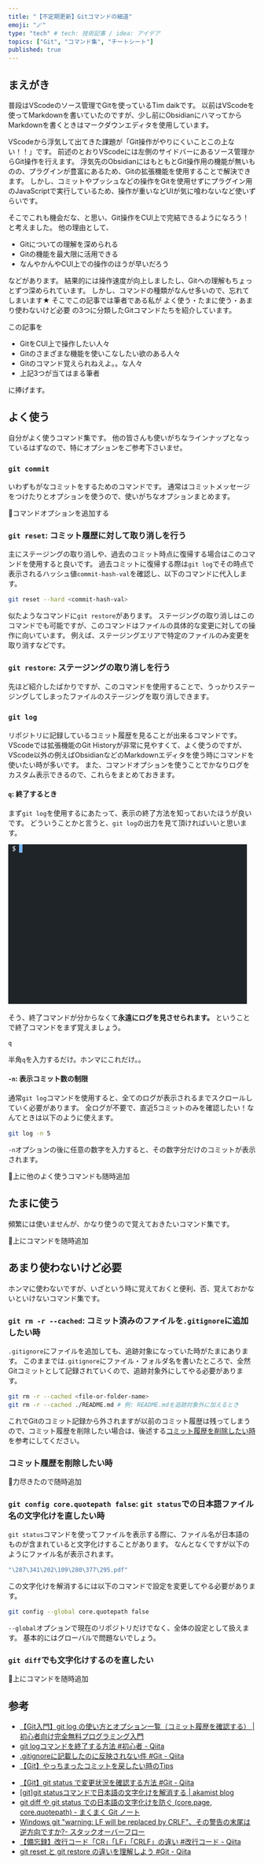 ```yaml
---
title: "【不定期更新】Gitコマンドの細道"
emoji: "🪄"
type: "tech" # tech: 技術記事 / idea: アイデア
topics: ["Git", "コマンド集", "チートシート"]
published: true
---
```

## まえがき
普段はVScodeのソース管理でGitを使っているTim daikです。
以前はVScodeを使ってMarkdownを書いていたのですが、少し前にObsidianにハマってからMarkdownを書くときはマークダウンエディタを使用しています。

VScodeから浮気して出てきた課題が「Git操作がやりにくいことこの上ない！！」です。
前述のとおりVScodeには左側のサイドバーにあるソース管理からGit操作を行えます。
浮気先のObsidianにはもともとGit操作用の機能が無いものの、プラグインが豊富にあるため、Gitの拡張機能を使用することで解決できます。
しかし、コミットやプッシュなどの操作をGitを使用せずにプラグイン用のJavaScriptで実行しているため、操作が重いなどUIが気に喰わないなど使いずらいです。

そこでこれも機会だな、と思い、Git操作をCUI上で完結できるようになろう！と考えました。
他の理由として、
- Gitについての理解を深められる
- Gitの機能を最大限に活用できる
- なんやかんやCUI上での操作のほうが早いだろう

などがあります。
結果的には操作速度が向上しましたし、Gitへの理解もちょっとずつ深められています。
しかし、コマンドの種類がなんせ多いので、忘れてしまいます★
そこでこの記事では筆者である私が よく使う・たまに使う・あまり使わないけど必要 の3つに分類したGitコマンドたちを紹介しています。

この記事を
- GitをCUI上で操作したい人々
- Gitのさまざまな機能を使いこなしたい欲のある人々
- Gitのコマンド覚えられねえよ。。な人々
- 上記3つが当てはまる筆者

に捧げます。

## よく使う
自分がよく使うコマンド集です。
他の皆さんも使いがちなラインナップとなっているはずなので、特にオプションをご参考下さいませ。

### `git commit`
いわずもがなコミットをするためのコマンドです。
通常はコミットメッセージをつけたりとオプションを使うので、使いがちなオプションまとめます。

<!-- TODO -->
🚧コマンドオプションを追加する

### `git reset`: コミット履歴に対して取り消しを行う
主にステージングの取り消しや、過去のコミット時点に復帰する場合はこのコマンドを使用すると良いです。
過去コミットに復帰する際は`git log`でその時点で表示されるハッシュ値`commit-hash-val`を確認し、以下のコマンドに代入します。
```bash
git reset --hard <commit-hash-val>
```

似たようなコマンドに`git restore`があります。
ステージングの取り消しはこのコマンドでも可能ですが、このコマンドはファイルの具体的な変更に対しての操作に向いています。
例えば、ステージングエリアで特定のファイルのみ変更を取り消すなどです。

### `git restore`: ステージングの取り消しを行う
先ほど紹介したばかりですが、このコマンドを使用することで、うっかりステージングしてしまったファイルのステージングを取り消しできます。

### `git log`
リポジトリに記録しているコミット履歴を見ることが出来るコマンドです。
VScodeでは拡張機能のGit Historyが非常に見やすくて、よく使うのですが、VScode以外の例えばObsidianなどのMarkdownエディタを使う時にコマンドを使いたい時が多いです。
また、コマンドオプションを使うことでかなりログをカスタム表示できるので、これらをまとめておきます。

#### `q`: 終了するとき
まず`git log`を使用するにあたって、表示の終了方法を知っておいたほうが良いです。
どういうことかと言うと、`git log`の出力を見て頂ければいいと思います。

![](/images/my-git-commands/my-git-commands-1.gif)

そう、終了コマンドが分からなくて**永遠にログを見させられます。**
ということで終了コマンドをまず覚えましょう。

```bash
q
```

半角`q`を入力するだけ。ホンマにこれだけ。。

#### `-n`: 表示コミット数の制限
通常`git log`コマンドを使用すると、全てのログが表示されるまでスクロールしていく必要があります。
全ログが不要で、直近5コミットのみを確認したい！なんてときは以下のように使えます。

```bash
git log -n 5
```

`-n`オプションの後に任意の数字を入力すると、その数字分だけのコミットが表示されます。

<!-- TODO -->
🚧上に他のよく使うコマンドも随時追加

## たまに使う
頻繁には使いませんが、かなり使うので覚えておきたいコマンド集です。

<!-- TODO -->
🚧上にコマンドを随時追加

## あまり使わないけど必要
ホンマに使わないですが、いざという時に覚えておくと便利、否、覚えておかないといけないコマンド集です。

### `git rm -r --cached`: コミット済みのファイルを`.gitignore`に追加したい時
`.gitignore`にファイルを追加しても、追跡対象になっていた時がたまにあります。
このままでは`.gitignore`にファイル・フォルダ名を書いたところで、全然Gitコミットとして記録されていくので、追跡対象外にしてやる必要があります。

```bash
git rm -r --cached <file-or-folder-name>
git rm -r --cached ./README.md # 例: README.mdを追跡対象外に加えるとき
```

これでGitのコミット記録から外されますが以前のコミット履歴は残ってしまうので、コミット履歴を削除したい場合は、後述する[コミット履歴を削除したい時](#コミット履歴を削除したい時)を参考にしてください。

### コミット履歴を削除したい時
🚧力尽きたので随時追加

### `git config core.quotepath false`: `git status`での日本語ファイル名の文字化けを直したい時
`git status`コマンドを使ってファイルを表示する際に、ファイル名が日本語のものが含まれていると文字化けすることがあります。
なんとなくですが以下のようにファイル名が表示されます。
```bash
"\287\341\202\109\280\377\295.pdf"
```

この文字化けを解消するには以下のコマンドで設定を変更してやる必要があります。

```bash
git config --global core.quotepath false
```

`--global`オプションで現在のリポジトリだけでなく、全体の設定として扱えます。
基本的にはグローバルで問題ないでしょう。

### `git diff`でも文字化けするのを直したい

<!-- TODO -->
🚧上にコマンドを随時追加

## 参考
- [【Git入門】git log の使い方とオプション一覧（コミット履歴を確認する） | 初心者向け完全無料プログラミング入門](https://26gram.com/git-log)
- [git logコマンドを終了する方法 #初心者 - Qiita](https://qiita.com/EasyCoder/items/7a0fc2146a9b07929b67)
- [.gitignoreに記載したのに反映されない件 #Git - Qiita](https://qiita.com/fuwamaki/items/3ed021163e50beab7154)
- [【Git】やっちまったコミットを戻したい時のTips](https://zenn.dev/nekoniki/articles/f238efa56eb869#revert%E3%82%92%E4%BD%BF%E3%81%86%E5%A0%B4%E5%90%88)

<!-- TODO: これより下から執筆 -->
- [【Git】git status で変更状況を確認する方法 #Git - Qiita](https://qiita.com/sun_tomo/items/2aa7c4b2f6534fc0f0b3)
- [[git]git statusコマンドで日本語の文字化けを解消する | akamist blog](https://akamist.com/blog/archives/1160)
- [git diff や git status での日本語の文字化けを防ぐ (core.page, core.quotepath) - まくまく Git ノート](https://maku77.github.io/p/cj2uie9/)
- [Windows git "warning: LF will be replaced by CRLF"、その警告の末尾は逆方向ですか?- スタックオーバーフロー](https://stackoverflow.com/questions/17628305/windows-git-warning-lf-will-be-replaced-by-crlf-is-that-warning-tail-backwar)
- [【備忘録】改行コード「CR」「LF」「CRLF」の違い #改行コード - Qiita](https://qiita.com/sbeleg_77/items/833de09f7bca24bc8ab8)
- [git reset と git restore の違いを理解しよう #Git - Qiita](https://qiita.com/yamazaki_25/items/eace7d15ec16d4c6d822)
